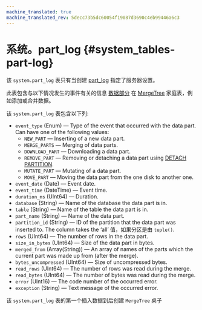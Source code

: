 ```yaml
---
machine_translated: true
machine_translated_rev: 5decc73b5dc60054f19087d3690c4eb99446a6c3
---
```


# 系统。part\_log {#system_tables-part-log}

该 `system.part_log` 表只有当创建 [part\_log](../../operations/server-configuration-parameters/settings.md#server_configuration_parameters-part-log) 指定了服务器设置。

此表包含与以下情况发生的事件有关的信息 [数据部分](../../engines/table-engines/mergetree-family/custom-partitioning-key.md) 在 [MergeTree](../../engines/table-engines/mergetree-family/mergetree.md) 家庭表，例如添加或合并数据。

该 `system.part_log` 表包含以下列:

-   `event_type` (Enum) — Type of the event that occurred with the data part. Can have one of the following values:
    -   `NEW_PART` — Inserting of a new data part.
    -   `MERGE_PARTS` — Merging of data parts.
    -   `DOWNLOAD_PART` — Downloading a data part.
    -   `REMOVE_PART` — Removing or detaching a data part using [DETACH PARTITION](../../sql-reference/statements/alter.md#alter_detach-partition).
    -   `MUTATE_PART` — Mutating of a data part.
    -   `MOVE_PART` — Moving the data part from the one disk to another one.
-   `event_date` (Date) — Event date.
-   `event_time` (DateTime) — Event time.
-   `duration_ms` (UInt64) — Duration.
-   `database` (String) — Name of the database the data part is in.
-   `table` (String) — Name of the table the data part is in.
-   `part_name` (String) — Name of the data part.
-   `partition_id` (String) — ID of the partition that the data part was inserted to. The column takes the ‘all’ 值，如果分区是由 `tuple()`.
-   `rows` (UInt64) — The number of rows in the data part.
-   `size_in_bytes` (UInt64) — Size of the data part in bytes.
-   `merged_from` (Array(String)) — An array of names of the parts which the current part was made up from (after the merge).
-   `bytes_uncompressed` (UInt64) — Size of uncompressed bytes.
-   `read_rows` (UInt64) — The number of rows was read during the merge.
-   `read_bytes` (UInt64) — The number of bytes was read during the merge.
-   `error` (UInt16) — The code number of the occurred error.
-   `exception` (String) — Text message of the occurred error.

该 `system.part_log` 表的第一个插入数据到后创建 `MergeTree` 桌子
